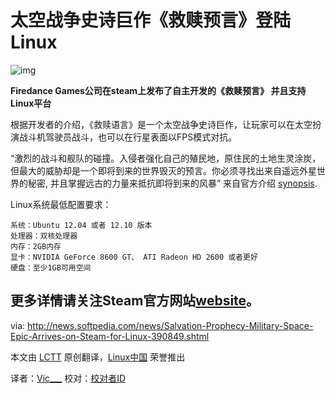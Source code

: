 太空战争史诗巨作《救赎预言》登陆Linux
================================================================================

![img](http://i1-news.softpedia-static.com/images/news-700/Salvation-Prophecy-Military-Space-Epic-Arrives-on-Steam-for-Linux.jpg?1381742049)

**Firedance Games公司在steam上发布了自主开发的《救赎预言》 并且支持Linux平台**

根据开发者的介绍，《救赎语言》是一个太空战争史诗巨作，让玩家可以在太空扮演战斗机驾驶员战斗，也可以在行星表面以FPS模式对抗。

“激烈的战斗和舰队的碰撞。入侵者强化自己的殖民地，原住民的土地生灵涂炭，但最大的威胁却是一个即将到来的世界毁灭的预言。你必须寻找出来自遥远外星世界的秘密, 并且掌握远古的力量来抵抗即将到来的风暴” 来自官方介绍 [synopsis][1].

Linux系统最低配置要求：

    系统：Ubuntu 12.04 或者 12.10 版本
    处理器：双核处理器
    内存：2GB内存
    显卡：NVIDIA GeForce 8600 GT、 ATI Radeon HD 2600 或者更好
    硬盘：至少1GB可用空间

更多详情请关注Steam官方网站[website][2]。
---

via: http://news.softpedia.com/news/Salvation-Prophecy-Military-Space-Epic-Arrives-on-Steam-for-Linux-390849.shtml

本文由 [LCTT](https://github.com/LCTT/TranslateProject) 原创翻译，[Linux中国](http://linux.cn/) 荣誉推出

译者：[Vic___](https://github.com/Vic020) 校对：[校对者ID](https://github.com/校对者ID)

[1]:http://store.steampowered.com/news/11613/
[2]:http://store.steampowered.com/app/248450/
 
